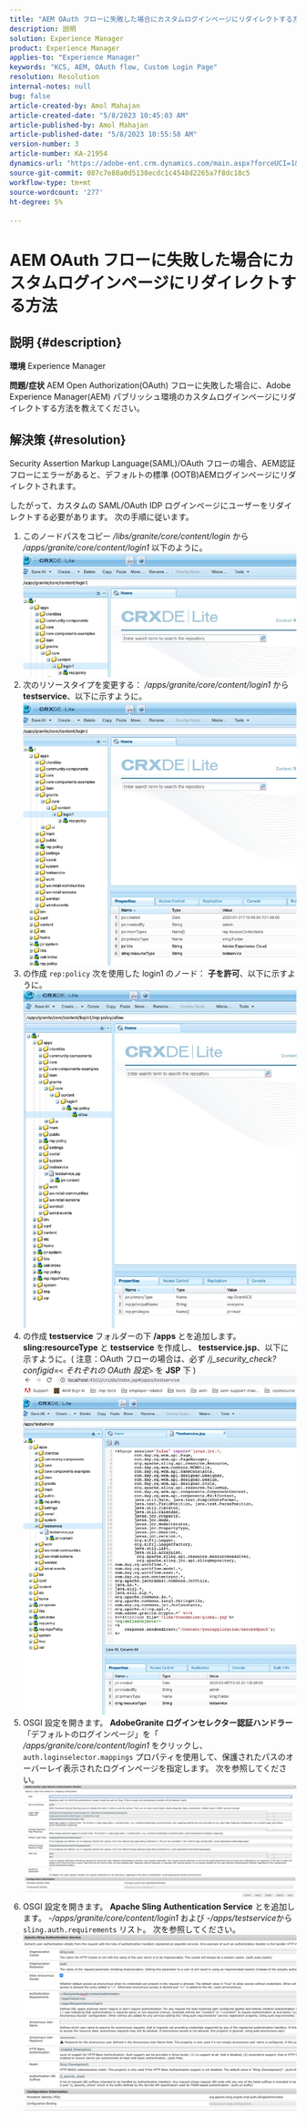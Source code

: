 ```yaml
---
title: "AEM OAuth フローに失敗した場合にカスタムログインページにリダイレクトする方法"
description: 説明
solution: Experience Manager
product: Experience Manager
applies-to: "Experience Manager"
keywords: "KCS, AEM, OAuth flow, Custom Login Page"
resolution: Resolution
internal-notes: null
bug: false
article-created-by: Amol Mahajan
article-created-date: "5/8/2023 10:45:03 AM"
article-published-by: Amol Mahajan
article-published-date: "5/8/2023 10:55:58 AM"
version-number: 3
article-number: KA-21954
dynamics-url: "https://adobe-ent.crm.dynamics.com/main.aspx?forceUCI=1&pagetype=entityrecord&etn=knowledgearticle&id=e93f925e-8ded-ed11-8849-6045bd006295"
source-git-commit: 087c7e88a0d5138ecdc1c4548d2265a7f8dc18c5
workflow-type: tm+mt
source-wordcount: '277'
ht-degree: 5%

---
```


# AEM OAuth フローに失敗した場合にカスタムログインページにリダイレクトする方法

## 説明 {#description}

<b>環境</b>
Experience Manager


<b>問題/症状</b>
AEM Open Authorization(OAuth) フローに失敗した場合に、Adobe Experience Manager(AEM) パブリッシュ環境のカスタムログインページにリダイレクトする方法を教えてください。


## 解決策 {#resolution}


Security Assertion Markup Language(SAML)/OAuth フローの場合、AEM認証フローにエラーがあると、デフォルトの標準 (OOTB)AEMログインページにリダイレクトされます。

したがって、カスタムの SAML/OAuth IDP ログインページにユーザーをリダイレクトする必要があります。 次の手順に従います。

1. このノードパスをコピー */libs/granite/core/content/login* から */apps/granite/core/content/login1* 以下のように。![](assets/704db5a9-53eb-ed11-a7c6-6045bd006e5a.png)
2. 次のリソースタイプを変更する： */apps/granite/core/content/login1* から <b>testservice</b>、以下に示すように。![](assets/25e0ebb5-ede4-ed11-a7c7-6045bd006a22.png)
3. の作成 `rep:policy` 次を使用した login1 のノード： <b>子を許可</b>、以下に示すように。![](assets/cc0347ce-ede4-ed11-a7c7-6045bd006a22.png)
4. の作成 <b>testservice</b> フォルダーの下 <b>/apps</b> とを追加します。 <b>sling:resourceType</b> と <b>testservice</b> を作成し、 <b>testservice.jsp</b>、以下に示すように。( 注意：OAuth フローの場合は、必ず */j_security_check?configid=`<` それぞれの OAuth 設定`>`* を <b>JSP</b> 下 )![](assets/aec657e1-ede4-ed11-a7c7-6045bd006a22.png)
5. OSGI 設定を開きます。 <b>AdobeGranite ログインセレクター認証ハンドラー</b> 「デフォルトのログインページ」を「 */apps/granite/core/content/login1* をクリックし、 `auth.loginselector.mappings` プロパティを使用して、保護されたパスのオーバーレイ表示されたログインページを指定します。 次を参照してください。![](assets/b45869f6-ede4-ed11-a7c7-6045bd006a22.png)
6. OSGI 設定を開きます。 <b>Apache Sling Authentication Service</b> とを追加します。 *-/apps/granite/core/content/login1* および *-/apps/testservice*&#x200B;から `sling.auth.requirements` リスト。 次を参照してください。![](assets/494fad08-eee4-ed11-a7c7-6045bd006a22.png)

